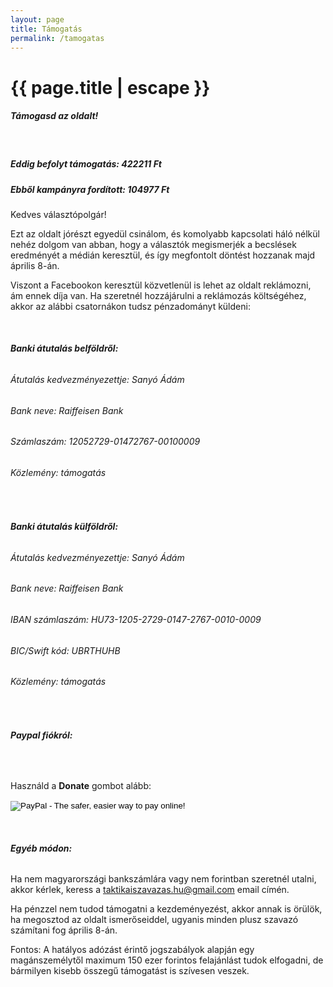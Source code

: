 ```yaml
---
layout: page
title: Támogatás
permalink: /tamogatas
---
```


<h1 class="page-title">{{ page.title | escape }}</h1>
    
<div class="section">
    <div class="row">
          <div class="col s12">
		  <h5>Támogasd az oldalt!</h5> 
<br/>
<h5>Eddig befolyt támogatás: 422211 Ft</h5>
<p></p>
<h5>Ebből kampányra fordított: 104977 Ft</h5>
		  
<p>Kedves választópolgár!</p>
<p>Ezt az oldalt jórészt egyedül csinálom, és komolyabb kapcsolati háló nélkül nehéz dolgom van abban, hogy a választók megismerjék a becslések eredményét a médián keresztül, és így megfontolt döntést hozzanak majd április 8-án.</p>
<p>Viszont a Facebookon keresztül közvetlenül is lehet az oldalt reklámozni, ám ennek díja van. Ha szeretnél hozzájárulni a reklámozás költségéhez, akkor az alábbi csatornákon tudsz pénzadományt küldeni:</p>
<br/>
<h6><strong>Banki átutalás belföldről:</strong></h6>
<h6>Átutalás kedvezményezettje: Sanyó Ádám</h6>
<h6>Bank neve: Raiffeisen Bank</h6>
<h6>Számlaszám: 12052729-01472767-00100009</h6>
<h6>Közlemény: támogatás</h6>
<br/>
<h6><strong>Banki átutalás külföldről:</strong></h6>
<h6>Átutalás kedvezményezettje: Sanyó Ádám</h6>
<h6>Bank neve: Raiffeisen Bank</h6>
<h6>IBAN számlaszám: HU73-1205-2729-0147-2767-0010-0009</h6>
<h6>BIC/Swift kód: UBRTHUHB</h6>
<h6>Közlemény: támogatás</h6>
<br/>
<h6><strong>Paypal fiókról:</strong></h6>
<br/>
<p>Használd a <strong>Donate</strong> gombot alább:</p>
<form action="https://www.paypal.com/cgi-bin/webscr" method="post" target="_top">
<input type="hidden" name="cmd" value="_s-xclick">
<input type="hidden" name="hosted_button_id" value="VJBPUT256FYGY">
<input type="image" src="https://www.paypalobjects.com/en_US/i/btn/btn_donateCC_LG.gif" border="0" name="submit" alt="PayPal - The safer, easier way to pay online!">
<img alt="" border="0" src="https://www.paypalobjects.com/en_GB/i/scr/pixel.gif" width="1" height="1">
</form>

<br/>

<h6><strong>Egyéb módon:</strong></h6>
<p>Ha nem magyarországi bankszámlára vagy nem forintban szeretnél utalni, akkor kérlek, keress a <a href="mailto:taktikaiszavazas.hu@gmail.com">taktikaiszavazas.hu@gmail.com</a> email címén.</p>

<p>Ha pénzzel nem tudod támogatni a kezdeményezést, akkor annak is örülök, ha megosztod az oldalt ismerőseiddel, ugyanis minden plusz szavazó számítani fog április 8-án.</p>

<p>Fontos: A hatályos adózást érintő jogszabályok alapján egy magánszemélytől maximum 150 ezer forintos felajánlást tudok elfogadni, de bármilyen kisebb összegű támogatást is szívesen veszek.</p>
    